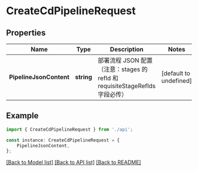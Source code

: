 # CreateCdPipelineRequest


## Properties

Name | Type | Description | Notes
------------ | ------------- | ------------- | -------------
**PipelineJsonContent** | **string** | 部署流程 JSON 配置（注意：stages 的 refId 和 requisiteStageRefIds 字段必传） | [default to undefined]

## Example

```typescript
import { CreateCdPipelineRequest } from './api';

const instance: CreateCdPipelineRequest = {
    PipelineJsonContent,
};
```

[[Back to Model list]](../README.md#documentation-for-models) [[Back to API list]](../README.md#documentation-for-api-endpoints) [[Back to README]](../README.md)
